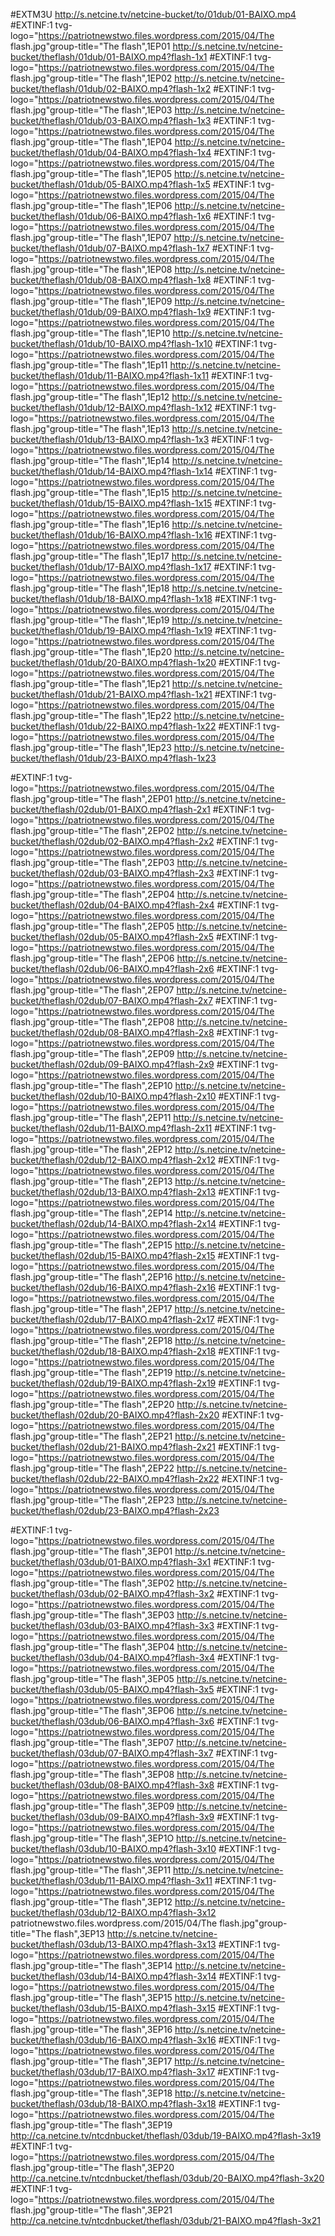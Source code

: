 #EXTM3U
http://s.netcine.tv/netcine-bucket/to/01dub/01-BAIXO.mp4
#EXTINF:1 tvg-logo="https://patriotnewstwo.files.wordpress.com/2015/04/The flash.jpg"group-title="The flash",1EP01
http://s.netcine.tv/netcine-bucket/theflash/01dub/01-BAIXO.mp4?flash-1x1
#EXTINF:1 tvg-logo="https://patriotnewstwo.files.wordpress.com/2015/04/The flash.jpg"group-title="The flash",1EP02
http://s.netcine.tv/netcine-bucket/theflash/01dub/02-BAIXO.mp4?flash-1x2
#EXTINF:1 tvg-logo="https://patriotnewstwo.files.wordpress.com/2015/04/The flash.jpg"group-title="The flash",1EP03
http://s.netcine.tv/netcine-bucket/theflash/01dub/03-BAIXO.mp4?flash-1x3
#EXTINF:1 tvg-logo="https://patriotnewstwo.files.wordpress.com/2015/04/The flash.jpg"group-title="The flash",1EP04
http://s.netcine.tv/netcine-bucket/theflash/01dub/04-BAIXO.mp4?flash-1x4
#EXTINF:1 tvg-logo="https://patriotnewstwo.files.wordpress.com/2015/04/The flash.jpg"group-title="The flash",1EP05
http://s.netcine.tv/netcine-bucket/theflash/01dub/05-BAIXO.mp4?flash-1x5
#EXTINF:1 tvg-logo="https://patriotnewstwo.files.wordpress.com/2015/04/The flash.jpg"group-title="The flash",1EP06
http://s.netcine.tv/netcine-bucket/theflash/01dub/06-BAIXO.mp4?flash-1x6
#EXTINF:1 tvg-logo="https://patriotnewstwo.files.wordpress.com/2015/04/The flash.jpg"group-title="The flash",1EP07
http://s.netcine.tv/netcine-bucket/theflash/01dub/07-BAIXO.mp4?flash-1x7
#EXTINF:1 tvg-logo="https://patriotnewstwo.files.wordpress.com/2015/04/The flash.jpg"group-title="The flash",1EP08
http://s.netcine.tv/netcine-bucket/theflash/01dub/08-BAIXO.mp4?flash-1x8
#EXTINF:1 tvg-logo="https://patriotnewstwo.files.wordpress.com/2015/04/The flash.jpg"group-title="The flash",1EP09
http://s.netcine.tv/netcine-bucket/theflash/01dub/09-BAIXO.mp4?flash-1x9
#EXTINF:1 tvg-logo="https://patriotnewstwo.files.wordpress.com/2015/04/The flash.jpg"group-title="The flash",1EP10
http://s.netcine.tv/netcine-bucket/theflash/01dub/10-BAIXO.mp4?flash-1x10
#EXTINF:1 tvg-logo="https://patriotnewstwo.files.wordpress.com/2015/04/The flash.jpg"group-title="The flash",1Ep11
http://s.netcine.tv/netcine-bucket/theflash/01dub/11-BAIXO.mp4?flash-1x11
#EXTINF:1 tvg-logo="https://patriotnewstwo.files.wordpress.com/2015/04/The flash.jpg"group-title="The flash",1Ep12
http://s.netcine.tv/netcine-bucket/theflash/01dub/12-BAIXO.mp4?flash-1x12
#EXTINF:1 tvg-logo="https://patriotnewstwo.files.wordpress.com/2015/04/The flash.jpg"group-title="The flash",1Ep13
http://s.netcine.tv/netcine-bucket/theflash/01dub/13-BAIXO.mp4?flash-1x3
#EXTINF:1 tvg-logo="https://patriotnewstwo.files.wordpress.com/2015/04/The flash.jpg"group-title="The flash",1Ep14
http://s.netcine.tv/netcine-bucket/theflash/01dub/14-BAIXO.mp4?flash-1x14
#EXTINF:1 tvg-logo="https://patriotnewstwo.files.wordpress.com/2015/04/The flash.jpg"group-title="The flash",1Ep15
http://s.netcine.tv/netcine-bucket/theflash/01dub/15-BAIXO.mp4?flash-1x15
#EXTINF:1 tvg-logo="https://patriotnewstwo.files.wordpress.com/2015/04/The flash.jpg"group-title="The flash",1Ep16
http://s.netcine.tv/netcine-bucket/theflash/01dub/16-BAIXO.mp4?flash-1x16
#EXTINF:1 tvg-logo="https://patriotnewstwo.files.wordpress.com/2015/04/The flash.jpg"group-title="The flash",1Ep17
http://s.netcine.tv/netcine-bucket/theflash/01dub/17-BAIXO.mp4?flash-1x17
#EXTINF:1 tvg-logo="https://patriotnewstwo.files.wordpress.com/2015/04/The flash.jpg"group-title="The flash",1Ep18
http://s.netcine.tv/netcine-bucket/theflash/01dub/18-BAIXO.mp4?flash-1x18
#EXTINF:1 tvg-logo="https://patriotnewstwo.files.wordpress.com/2015/04/The flash.jpg"group-title="The flash",1Ep19
http://s.netcine.tv/netcine-bucket/theflash/01dub/19-BAIXO.mp4?flash-1x19
#EXTINF:1 tvg-logo="https://patriotnewstwo.files.wordpress.com/2015/04/The flash.jpg"group-title="The flash",1Ep20
http://s.netcine.tv/netcine-bucket/theflash/01dub/20-BAIXO.mp4?flash-1x20
#EXTINF:1 tvg-logo="https://patriotnewstwo.files.wordpress.com/2015/04/The flash.jpg"group-title="The flash",1Ep21
http://s.netcine.tv/netcine-bucket/theflash/01dub/21-BAIXO.mp4?flash-1x21
#EXTINF:1 tvg-logo="https://patriotnewstwo.files.wordpress.com/2015/04/The flash.jpg"group-title="The flash",1Ep22
http://s.netcine.tv/netcine-bucket/theflash/01dub/22-BAIXO.mp4?flash-1x22
#EXTINF:1 tvg-logo="https://patriotnewstwo.files.wordpress.com/2015/04/The flash.jpg"group-title="The flash",1Ep23
http://s.netcine.tv/netcine-bucket/theflash/01dub/23-BAIXO.mp4?flash-1x23

#EXTINF:1 tvg-logo="https://patriotnewstwo.files.wordpress.com/2015/04/The flash.jpg"group-title="The flash",2EP01
http://s.netcine.tv/netcine-bucket/theflash/02dub/01-BAIXO.mp4?flash-2x1
#EXTINF:1 tvg-logo="https://patriotnewstwo.files.wordpress.com/2015/04/The flash.jpg"group-title="The flash",2EP02
http://s.netcine.tv/netcine-bucket/theflash/02dub/02-BAIXO.mp4?flash-2x2
#EXTINF:1 tvg-logo="https://patriotnewstwo.files.wordpress.com/2015/04/The flash.jpg"group-title="The flash",2EP03
http://s.netcine.tv/netcine-bucket/theflash/02dub/03-BAIXO.mp4?flash-2x3
#EXTINF:1 tvg-logo="https://patriotnewstwo.files.wordpress.com/2015/04/The flash.jpg"group-title="The flash",2EP04
http://s.netcine.tv/netcine-bucket/theflash/02dub/04-BAIXO.mp4?flash-2x4
#EXTINF:1 tvg-logo="https://patriotnewstwo.files.wordpress.com/2015/04/The flash.jpg"group-title="The flash",2EP05
http://s.netcine.tv/netcine-bucket/theflash/02dub/05-BAIXO.mp4?flash-2x5
#EXTINF:1 tvg-logo="https://patriotnewstwo.files.wordpress.com/2015/04/The flash.jpg"group-title="The flash",2EP06
http://s.netcine.tv/netcine-bucket/theflash/02dub/06-BAIXO.mp4?flash-2x6
#EXTINF:1 tvg-logo="https://patriotnewstwo.files.wordpress.com/2015/04/The flash.jpg"group-title="The flash",2EP07
http://s.netcine.tv/netcine-bucket/theflash/02dub/07-BAIXO.mp4?flash-2x7
#EXTINF:1 tvg-logo="https://patriotnewstwo.files.wordpress.com/2015/04/The flash.jpg"group-title="The flash",2EP08
http://s.netcine.tv/netcine-bucket/theflash/02dub/08-BAIXO.mp4?flash-2x8
#EXTINF:1 tvg-logo="https://patriotnewstwo.files.wordpress.com/2015/04/The flash.jpg"group-title="The flash",2EP09
http://s.netcine.tv/netcine-bucket/theflash/02dub/09-BAIXO.mp4?flash-2x9
#EXTINF:1 tvg-logo="https://patriotnewstwo.files.wordpress.com/2015/04/The flash.jpg"group-title="The flash",2EP10
http://s.netcine.tv/netcine-bucket/theflash/02dub/10-BAIXO.mp4?flash-2x10
#EXTINF:1 tvg-logo="https://patriotnewstwo.files.wordpress.com/2015/04/The flash.jpg"group-title="The flash",2EP11
http://s.netcine.tv/netcine-bucket/theflash/02dub/11-BAIXO.mp4?flash-2x11
#EXTINF:1 tvg-logo="https://patriotnewstwo.files.wordpress.com/2015/04/The flash.jpg"group-title="The flash",2EP12
http://s.netcine.tv/netcine-bucket/theflash/02dub/12-BAIXO.mp4?flash-2x12
#EXTINF:1 tvg-logo="https://patriotnewstwo.files.wordpress.com/2015/04/The flash.jpg"group-title="The flash",2EP13
http://s.netcine.tv/netcine-bucket/theflash/02dub/13-BAIXO.mp4?flash-2x13
#EXTINF:1 tvg-logo="https://patriotnewstwo.files.wordpress.com/2015/04/The flash.jpg"group-title="The flash",2EP14
http://s.netcine.tv/netcine-bucket/theflash/02dub/14-BAIXO.mp4?flash-2x14
#EXTINF:1 tvg-logo="https://patriotnewstwo.files.wordpress.com/2015/04/The flash.jpg"group-title="The flash",2EP15
http://s.netcine.tv/netcine-bucket/theflash/02dub/15-BAIXO.mp4?flash-2x15
#EXTINF:1 tvg-logo="https://patriotnewstwo.files.wordpress.com/2015/04/The flash.jpg"group-title="The flash",2EP16
http://s.netcine.tv/netcine-bucket/theflash/02dub/16-BAIXO.mp4?flash-2x16
#EXTINF:1 tvg-logo="https://patriotnewstwo.files.wordpress.com/2015/04/The flash.jpg"group-title="The flash",2EP17
http://s.netcine.tv/netcine-bucket/theflash/02dub/17-BAIXO.mp4?flash-2x17
#EXTINF:1 tvg-logo="https://patriotnewstwo.files.wordpress.com/2015/04/The flash.jpg"group-title="The flash",2EP18
http://s.netcine.tv/netcine-bucket/theflash/02dub/18-BAIXO.mp4?flash-2x18
#EXTINF:1 tvg-logo="https://patriotnewstwo.files.wordpress.com/2015/04/The flash.jpg"group-title="The flash",2EP19
http://s.netcine.tv/netcine-bucket/theflash/02dub/19-BAIXO.mp4?flash-2x19
#EXTINF:1 tvg-logo="https://patriotnewstwo.files.wordpress.com/2015/04/The flash.jpg"group-title="The flash",2EP20
http://s.netcine.tv/netcine-bucket/theflash/02dub/20-BAIXO.mp4?flash-2x20
#EXTINF:1 tvg-logo="https://patriotnewstwo.files.wordpress.com/2015/04/The flash.jpg"group-title="The flash",2EP21
http://s.netcine.tv/netcine-bucket/theflash/02dub/21-BAIXO.mp4?flash-2x21
#EXTINF:1 tvg-logo="https://patriotnewstwo.files.wordpress.com/2015/04/The flash.jpg"group-title="The flash",2EP22
http://s.netcine.tv/netcine-bucket/theflash/02dub/22-BAIXO.mp4?flash-2x22
#EXTINF:1 tvg-logo="https://patriotnewstwo.files.wordpress.com/2015/04/The flash.jpg"group-title="The flash",2EP23
http://s.netcine.tv/netcine-bucket/theflash/02dub/23-BAIXO.mp4?flash-2x23

#EXTINF:1 tvg-logo="https://patriotnewstwo.files.wordpress.com/2015/04/The flash.jpg"group-title="The flash",3EP01
http://s.netcine.tv/netcine-bucket/theflash/03dub/01-BAIXO.mp4?flash-3x1
#EXTINF:1 tvg-logo="https://patriotnewstwo.files.wordpress.com/2015/04/The flash.jpg"group-title="The flash",3EP02
http://s.netcine.tv/netcine-bucket/theflash/03dub/02-BAIXO.mp4?flash-3x2
#EXTINF:1 tvg-logo="https://patriotnewstwo.files.wordpress.com/2015/04/The flash.jpg"group-title="The flash",3EP03
http://s.netcine.tv/netcine-bucket/theflash/03dub/03-BAIXO.mp4?flash-3x3
#EXTINF:1 tvg-logo="https://patriotnewstwo.files.wordpress.com/2015/04/The flash.jpg"group-title="The flash",3EP04
http://s.netcine.tv/netcine-bucket/theflash/03dub/04-BAIXO.mp4?flash-3x4
#EXTINF:1 tvg-logo="https://patriotnewstwo.files.wordpress.com/2015/04/The flash.jpg"group-title="The flash",3EP05
http://s.netcine.tv/netcine-bucket/theflash/03dub/05-BAIXO.mp4?flash-3x5
#EXTINF:1 tvg-logo="https://patriotnewstwo.files.wordpress.com/2015/04/The flash.jpg"group-title="The flash",3EP06
http://s.netcine.tv/netcine-bucket/theflash/03dub/06-BAIXO.mp4?flash-3x6
#EXTINF:1 tvg-logo="https://patriotnewstwo.files.wordpress.com/2015/04/The flash.jpg"group-title="The flash",3EP07
http://s.netcine.tv/netcine-bucket/theflash/03dub/07-BAIXO.mp4?flash-3x7
#EXTINF:1 tvg-logo="https://patriotnewstwo.files.wordpress.com/2015/04/The flash.jpg"group-title="The flash",3EP08
http://s.netcine.tv/netcine-bucket/theflash/03dub/08-BAIXO.mp4?flash-3x8
#EXTINF:1 tvg-logo="https://patriotnewstwo.files.wordpress.com/2015/04/The flash.jpg"group-title="The flash",3EP09
http://s.netcine.tv/netcine-bucket/theflash/03dub/09-BAIXO.mp4?flash-3x9
#EXTINF:1 tvg-logo="https://patriotnewstwo.files.wordpress.com/2015/04/The flash.jpg"group-title="The flash",3EP1O
http://s.netcine.tv/netcine-bucket/theflash/03dub/10-BAIXO.mp4?flash-3x10
#EXTINF:1 tvg-logo="https://patriotnewstwo.files.wordpress.com/2015/04/The flash.jpg"group-title="The flash",3EP11
http://s.netcine.tv/netcine-bucket/theflash/03dub/11-BAIXO.mp4?flash-3x11
#EXTINF:1 tvg-logo="https://patriotnewstwo.files.wordpress.com/2015/04/The flash.jpg"group-title="The flash",3EP12
http://s.netcine.tv/netcine-bucket/theflash/03dub/12-BAIXO.mp4?flash-3x12
patriotnewstwo.files.wordpress.com/2015/04/The flash.jpg"group-title="The flash",3EP13
http://s.netcine.tv/netcine-bucket/theflash/03dub/13-BAIXO.mp4?flash-3x13
#EXTINF:1 tvg-logo="https://patriotnewstwo.files.wordpress.com/2015/04/The flash.jpg"group-title="The flash",3EP14
http://s.netcine.tv/netcine-bucket/theflash/03dub/14-BAIXO.mp4?flash-3x14
#EXTINF:1 tvg-logo="https://patriotnewstwo.files.wordpress.com/2015/04/The flash.jpg"group-title="The flash",3EP15
http://s.netcine.tv/netcine-bucket/theflash/03dub/15-BAIXO.mp4?flash-3x15
#EXTINF:1 tvg-logo="https://patriotnewstwo.files.wordpress.com/2015/04/The flash.jpg"group-title="The flash",3EP16
http://s.netcine.tv/netcine-bucket/theflash/03dub/16-BAIXO.mp4?flash-3x16
#EXTINF:1 tvg-logo="https://patriotnewstwo.files.wordpress.com/2015/04/The flash.jpg"group-title="The flash",3EP17
http://s.netcine.tv/netcine-bucket/theflash/03dub/17-BAIXO.mp4?flash-3x17
#EXTINF:1 tvg-logo="https://patriotnewstwo.files.wordpress.com/2015/04/The flash.jpg"group-title="The flash",3EP18
http://s.netcine.tv/netcine-bucket/theflash/03dub/18-BAIXO.mp4?flash-3x18
#EXTINF:1 tvg-logo="https://patriotnewstwo.files.wordpress.com/2015/04/The flash.jpg"group-title="The flash",3EP19
http://ca.netcine.tv/ntcdnbucket/theflash/03dub/19-BAIXO.mp4?flash-3x19
#EXTINF:1 tvg-logo="https://patriotnewstwo.files.wordpress.com/2015/04/The flash.jpg"group-title="The flash",3EP20
http://ca.netcine.tv/ntcdnbucket/theflash/03dub/20-BAIXO.mp4?flash-3x20
#EXTINF:1 tvg-logo="https://patriotnewstwo.files.wordpress.com/2015/04/The flash.jpg"group-title="The flash",3EP21
http://ca.netcine.tv/ntcdnbucket/theflash/03dub/21-BAIXO.mp4?flash-3x21
